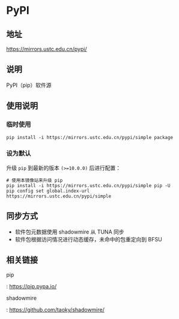 # PyPI

## 地址

<https://mirrors.ustc.edu.cn/pypi/>

## 说明

PyPI（pip）软件源

## 使用说明

### 临时使用

    pip install -i https://mirrors.ustc.edu.cn/pypi/simple package

### 设为默认

升级 `pip` 到最新的版本 `(>=10.0.0)` 后进行配置：

```shell
# 使用本镜像站来升级 pip
pip install -i https://mirrors.ustc.edu.cn/pypi/simple pip -U
pip config set global.index-url https://mirrors.ustc.edu.cn/pypi/simple
```

## 同步方式

- 软件包元数据使用 shadowmire 从 TUNA 同步
- 软件包根据访问情况进行动态缓存，未命中的包重定向到 BFSU

## 相关链接

pip

:   <https://pip.pypa.io/>

shadowmire

:   <https://github.com/taoky/shadowmire/>
